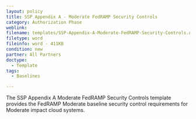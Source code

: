 ```yaml
---
layout: policy   
title: SSP Appendix A - Moderate FedRAMP Security Controls
category: Authorization Phase
weblink:
filename: templates/SSP-Appendix-A-Moderate-FedRAMP-Security-Controls.docx
filetype: word
fileinfo: word - 411KB
condition: new
partner: All Partners
doctype:
  - Template
tags:
  - Baselines

---
```

The SSP Appendix A Moderate FedRAMP Security Controls template provides the FedRAMP Moderate baseline security control requirements for Moderate impact cloud systems.
